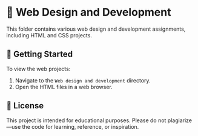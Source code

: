 # 📁 Web Design and Development

This folder contains various web design and development assignments, including HTML and CSS projects.

## 🚀 Getting Started

To view the web projects:

1. Navigate to the `Web design and development` directory.
2. Open the HTML files in a web browser.

## 📄 License

This project is intended for educational purposes. Please do not plagiarize—use the code for learning, reference, or inspiration.
